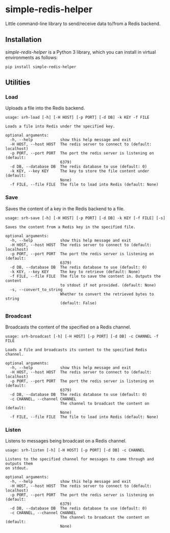 # simple-redis-helper
Little command-line library to send/receive data to/from a Redis backend.

## Installation

*simple-redis-helper* is a Python 3 library, which you can install in virtual
environments as follows:

```commandline
pip install simple-redis-helper
```

## Utilities

### Load

Uploads a file into the Redis backend.

```
usage: srh-load [-h] [-H HOST] [-p PORT] [-d DB] -k KEY -f FILE

Loads a file into Redis under the specified key.

optional arguments:
  -h, --help            show this help message and exit
  -H HOST, --host HOST  The redis server to connect to (default: localhost)
  -p PORT, --port PORT  The port the redis server is listening on (default:
                        6379)
  -d DB, --database DB  The redis database to use (default: 0)
  -k KEY, --key KEY     The key to store the file content under (default:
                        None)
  -f FILE, --file FILE  The file to load into Redis (default: None)
```

### Save

Saves the content of a key in the Redis backend to a file.

```
usage: srh-save [-h] [-H HOST] [-p PORT] [-d DB] -k KEY [-f FILE] [-s]

Saves the content from a Redis key in the specified file.

optional arguments:
  -h, --help            show this help message and exit
  -H HOST, --host HOST  The redis server to connect to (default: localhost)
  -p PORT, --port PORT  The port the redis server is listening on (default:
                        6379)
  -d DB, --database DB  The redis database to use (default: 0)
  -k KEY, --key KEY     The key to retrieve (default: None)
  -f FILE, --file FILE  The file to save the content in. Outputs the content
                        to stdout if not provided. (default: None)
  -s, --convert_to_string
                        Whether to convert the retrieved bytes to string
                        (default: False)
```

### Broadcast

Broadcasts the content of the specified on a Redis channel.

```
usage: srh-broadcast [-h] [-H HOST] [-p PORT] [-d DB] -c CHANNEL -f FILE

Loads a file and broadcasts its content to the specified Redis channel.

optional arguments:
  -h, --help            show this help message and exit
  -H HOST, --host HOST  The redis server to connect to (default: localhost)
  -p PORT, --port PORT  The port the redis server is listening on (default:
                        6379)
  -d DB, --database DB  The redis database to use (default: 0)
  -c CHANNEL, --channel CHANNEL
                        The channel to broadcast the content on (default:
                        None)
  -f FILE, --file FILE  The file to load into Redis (default: None)
```

### Listen

Listens to messages being broadcast on a Redis channel.

```
usage: srh-listen [-h] [-H HOST] [-p PORT] [-d DB] -c CHANNEL

Listens to the specified channel for messages to come through and outputs them
on stdout.

optional arguments:
  -h, --help            show this help message and exit
  -H HOST, --host HOST  The redis server to connect to (default: localhost)
  -p PORT, --port PORT  The port the redis server is listening on (default:
                        6379)
  -d DB, --database DB  The redis database to use (default: 0)
  -c CHANNEL, --channel CHANNEL
                        The channel to broadcast the content on (default:
                        None)
```
